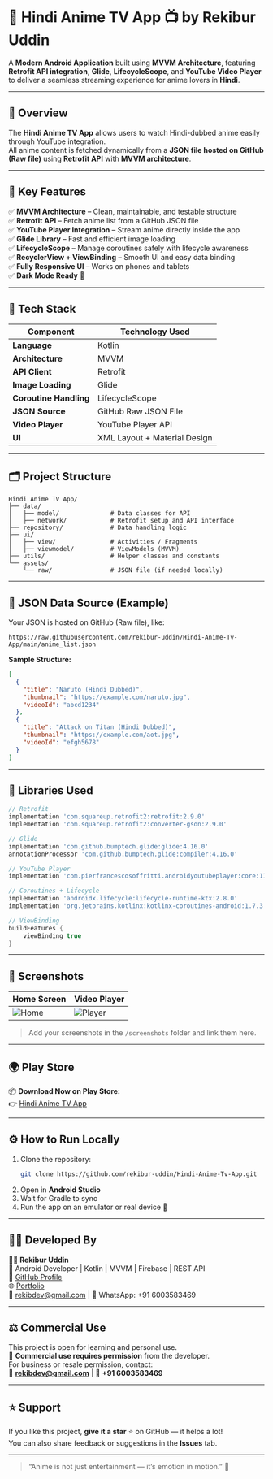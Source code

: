 # 🎌 Hindi Anime TV App 📺 by Rekibur Uddin

A **Modern Android Application** built using **MVVM Architecture**, featuring **Retrofit API integration**, **Glide**, **LifecycleScope**, and **YouTube Video Player** to deliver a seamless streaming experience for anime lovers in **Hindi**.

---

## 🧩 Overview

The **Hindi Anime TV App** allows users to watch Hindi-dubbed anime easily through YouTube integration.  
All anime content is fetched dynamically from a **JSON file hosted on GitHub (Raw file)** using **Retrofit API** with **MVVM architecture**.

---

## 🚀 Key Features

✅ **MVVM Architecture** – Clean, maintainable, and testable structure  
✅ **Retrofit API** – Fetch anime list from a GitHub JSON file  
✅ **YouTube Player Integration** – Stream anime directly inside the app  
✅ **Glide Library** – Fast and efficient image loading  
✅ **LifecycleScope** – Manage coroutines safely with lifecycle awareness  
✅ **RecyclerView + ViewBinding** – Smooth UI and easy data binding  
✅ **Fully Responsive UI** – Works on phones and tablets  
✅ **Dark Mode Ready** 🌙  

---

## 🧠 Tech Stack

| Component | Technology Used |
|------------|----------------|
| **Language** | Kotlin |
| **Architecture** | MVVM |
| **API Client** | Retrofit |
| **Image Loading** | Glide |
| **Coroutine Handling** | LifecycleScope |
| **JSON Source** | GitHub Raw JSON File |
| **Video Player** | YouTube Player API |
| **UI** | XML Layout + Material Design |

---

## 🗂️ Project Structure

```
Hindi Anime TV App/
├── data/
│   ├── model/              # Data classes for API
│   ├── network/            # Retrofit setup and API interface
├── repository/             # Data handling logic
├── ui/
│   ├── view/               # Activities / Fragments
│   ├── viewmodel/          # ViewModels (MVVM)
├── utils/                  # Helper classes and constants
└── assets/
    └── raw/                # JSON file (if needed locally)
```

---

## 🧾 JSON Data Source (Example)

Your JSON is hosted on GitHub (Raw file), like:
```
https://raw.githubusercontent.com/rekibur-uddin/Hindi-Anime-Tv-App/main/anime_list.json
```

**Sample Structure:**
```json
[
  {
    "title": "Naruto (Hindi Dubbed)",
    "thumbnail": "https://example.com/naruto.jpg",
    "videoId": "abcd1234"
  },
  {
    "title": "Attack on Titan (Hindi Dubbed)",
    "thumbnail": "https://example.com/aot.jpg",
    "videoId": "efgh5678"
  }
]
```

---

## 🧩 Libraries Used

```gradle
// Retrofit
implementation 'com.squareup.retrofit2:retrofit:2.9.0'
implementation 'com.squareup.retrofit2:converter-gson:2.9.0'

// Glide
implementation 'com.github.bumptech.glide:glide:4.16.0'
annotationProcessor 'com.github.bumptech.glide:compiler:4.16.0'

// YouTube Player
implementation 'com.pierfrancescosoffritti.androidyoutubeplayer:core:11.1.0'

// Coroutines + Lifecycle
implementation 'androidx.lifecycle:lifecycle-runtime-ktx:2.8.0'
implementation 'org.jetbrains.kotlinx:kotlinx-coroutines-android:1.7.3'

// ViewBinding
buildFeatures {
    viewBinding true
}
```

---

## 📱 Screenshots

| Home Screen | Video Player |
|--------------|--------------|
| ![Home](screenshots/home.jpg) | ![Player](screenshots/player.jpg) |

> Add your screenshots in the `/screenshots` folder and link them here.

---

## 🌍 Play Store

📦 **Download Now on Play Store:**  
👉 [Hindi Anime TV App](https://play.google.com/store/apps/details?id=com.yourpackagename)

---

## ⚙️ How to Run Locally

1. Clone the repository:
   ```bash
   git clone https://github.com/rekibur-uddin/Hindi-Anime-Tv-App.git
   ```
2. Open in **Android Studio**
3. Wait for Gradle to sync
4. Run the app on an emulator or real device 🎉

---

## 🧑‍💻 Developed By

👨‍💻 **Rekibur Uddin**  
📍 Android Developer | Kotlin | MVVM | Firebase | REST API  
🔗 [GitHub Profile](https://github.com/rekibur-uddin)  
🌐 [Portfolio](https://rekiburuddin.blogspot.com/)  
📧 rekibdev@gmail.com | 📱 WhatsApp: +91 6003583469  

---

## ⚖️ Commercial Use

This project is open for learning and personal use.  
🚫 **Commercial use requires permission** from the developer.  
For business or resale permission, contact:  
📧 **rekibdev@gmail.com** | 📱 **+91 6003583469**

---

## ⭐ Support

If you like this project, **give it a star** ⭐ on GitHub — it helps a lot!  
You can also share feedback or suggestions in the **Issues** tab.

---

> “Anime is not just entertainment — it’s emotion in motion.” 🎌
